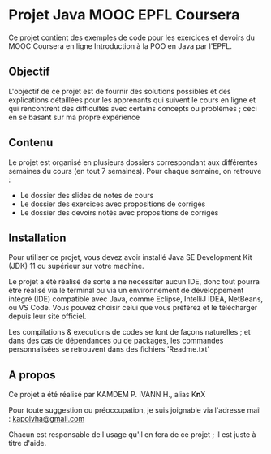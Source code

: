 # Projet Java MOOC EPFL Coursera

Ce projet contient des exemples de code pour les exercices et devoirs du MOOC Coursera en ligne Introduction à la POO en Java par l'EPFL.

## Objectif

L'objectif de ce projet est de fournir des solutions possibles et des explications détaillées pour les apprenants qui suivent le cours en ligne et qui rencontrent des difficultés avec certains concepts ou problèmes ; ceci en se basant sur ma propre expérience

## Contenu

Le projet est organisé en plusieurs dossiers correspondant aux différentes semaines du cours (en tout 7 semaines). Pour chaque semaine, on retrouve :

* Le dossier des slides de notes de cours
* Le dossier des exercices avec propositions de corrigés
* Le dossier des devoirs notés avec propositions de corrigés

## Installation

Pour utiliser ce projet, vous devez avoir installé Java SE Development Kit (JDK) 11 ou supérieur sur votre machine.

Le projet a été réalisé de sorte à ne necessiter aucun IDE, donc tout pourra être réalisé via le terminal ou via un environnement de développement intégré (IDE) compatible avec Java, comme Eclipse, IntelliJ IDEA, NetBeans, ou VS Code. Vous pouvez choisir celui que vous préférez et le télécharger depuis leur site officiel.

Les compilations & executions de codes se font de façons naturelles ; et dans des cas de dépendances ou de packages, les commandes personnalisées se retrouvent dans des fichiers 'Readme.txt'

## A propos

Ce projet a été réalisé par KAMDEM P. IVANN H., alias K**п**X

Pour toute suggestion ou préoccupation, je suis joignable via l'adresse mail : kapoivha@gmail.com

Chacun est responsable de l'usage qu'il en fera de ce projet ; il est juste à titre d'aide.
